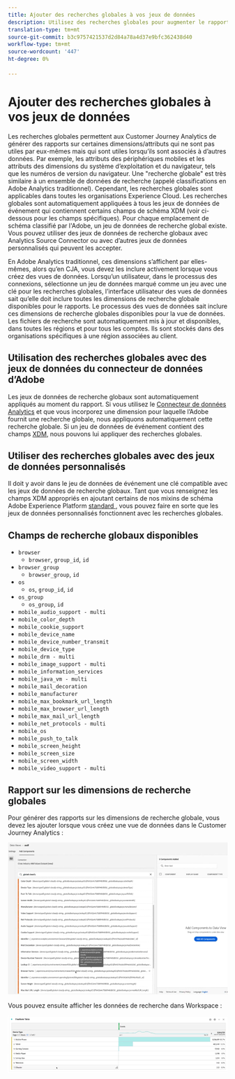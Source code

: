 ```yaml
---
title: Ajouter des recherches globales à vos jeux de données
description: Utilisez des recherches globales pour augmenter le rapports avec des dimensions utiles en Customer Journey Analytics.
translation-type: tm+mt
source-git-commit: b3c9757421537d2d84a78a4d37e9bfc362438d40
workflow-type: tm+mt
source-wordcount: '447'
ht-degree: 0%

---
```



# Ajouter des recherches globales à vos jeux de données

Les recherches globales permettent aux Customer Journey Analytics de générer des rapports sur certaines dimensions/attributs qui ne sont pas utiles par eux-mêmes mais qui sont utiles lorsqu’ils sont associés à d’autres données. Par exemple, les attributs des périphériques mobiles et les attributs des dimensions du système d’exploitation et du navigateur, tels que les numéros de version du navigateur. Une &quot;recherche globale&quot; est très similaire à un ensemble de données de recherche (appelé classifications en Adobe Analytics traditionnel). Cependant, les recherches globales sont applicables dans toutes les organisations Experience Cloud. Les recherches globales sont automatiquement appliquées à tous les jeux de données de événement qui contiennent certains champs de schéma XDM (voir ci-dessous pour les champs spécifiques).
Pour chaque emplacement de schéma classifié par l&#39;Adobe, un jeu de données de recherche global existe. Vous pouvez utiliser des jeux de données de recherche globaux avec Analytics Source Connector ou avec d’autres jeux de données personnalisés qui peuvent les accepter.

En Adobe Analytics traditionnel, ces dimensions s’affichent par elles-mêmes, alors qu’en CJA, vous devez les inclure activement lorsque vous créez des vues de données. Lorsqu’un utilisateur, dans le processus des connexions, sélectionne un jeu de données marqué comme un jeu avec une clé pour les recherches globales, l’interface utilisateur des vues de données sait qu’elle doit inclure toutes les dimensions de recherche globale disponibles pour le rapports. Le processus des vues de données sait inclure ces dimensions de recherche globales disponibles pour la vue de données. Les fichiers de recherche sont automatiquement mis à jour et disponibles, dans toutes les régions et pour tous les comptes. Ils sont stockés dans des organisations spécifiques à une région associées au client.

## Utilisation des recherches globales avec des jeux de données du connecteur de données d’Adobe

Les jeux de données de recherche globaux sont automatiquement appliqués au moment du rapport. Si vous utilisez le [Connecteur de données Analytics](https://experienceleague.adobe.com/docs/experience-platform/sources/connectors/adobe-applications/analytics.html?lang=en#connectors) et que vous incorporez une dimension pour laquelle l’Adobe fournit une recherche globale, nous appliquons automatiquement cette recherche globale. Si un jeu de données de événement contient des champs [XDM](https://experienceleague.adobe.com/docs/experience-platform/xdm/home.html?lang=en), nous pouvons lui appliquer des recherches globales.

## Utiliser des recherches globales avec des jeux de données personnalisés

Il doit y avoir dans le jeu de données de événement une clé compatible avec les jeux de données de recherche globaux. Tant que vous renseignez les champs XDM appropriés en ajoutant certains de nos mixins de schéma Adobe Experience Platform [standard ](https://experienceleague.adobe.com/docs/experience-platform/xdm/mixins/event/environment-details.html?lang=en#mixins), vous pouvez faire en sorte que les jeux de données personnalisés fonctionnent avec les recherches globales.

## Champs de recherche globaux disponibles

* `browser`
   * `browser`,  `group_id`,  `id`
* `browser_group`
   * `browser_group`, `id`
* `os`
   * `os`,  `group_id`,  `id`
* `os_group`
   * `os_group`,  `id`
* `mobile_audio_support - multi`
* `mobile_color_depth`
* `mobile_cookie_support`
* `mobile_device_name`
* `mobile_device_number_transmit`
* `mobile_device_type`
* `mobile_drm - multi`
* `mobile_image_support - multi`
* `mobile_information_services`
* `mobile_java_vm - multi`
* `mobile_mail_decoration`
* `mobile_manufacturer`
* `mobile_max_bookmark_url_length`
* `mobile_max_browser_url_length`
* `mobile_max_mail_url_length`
* `mobile_net_protocols - multi`
* `mobile_os`
* `mobile_push_to_talk`
* `mobile_screen_height`
* `mobile_screen_size`
* `mobile_screen_width`
* `mobile_video_support - multi`

## Rapport sur les dimensions de recherche globales

Pour générer des rapports sur les dimensions de recherche globale, vous devez les ajouter lorsque vous créez une vue de données dans le Customer Journey Analytics :

![](assets/global-lookup.png)

Vous pouvez ensuite afficher les données de recherche dans Workspace :

![](assets/gl-reporting.png)


